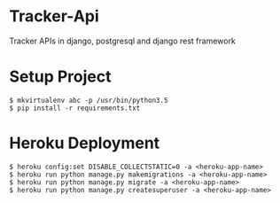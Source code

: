 # Tracker-Api
Tracker APIs in django, postgresql and django rest framework

# Setup Project
    $ mkvirtualenv abc -p /usr/bin/python3.5
    $ pip install -r requirements.txt

# Heroku Deployment
    $ heroku config:set DISABLE_COLLECTSTATIC=0 -a <heroku-app-name>
    $ heroku run python manage.py makemigrations -a <heroku-app-name>
    $ heroku run python manage.py migrate -a <heroku-app-name>
    $ heroku run python manage.py createsuperuser -a <heroku-app-name>
